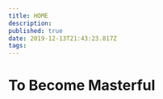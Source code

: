 ```yaml
---
title: HOME
description: 
published: true
date: 2019-12-13T21:43:23.817Z
tags: 
---
```


# To Become Masterful